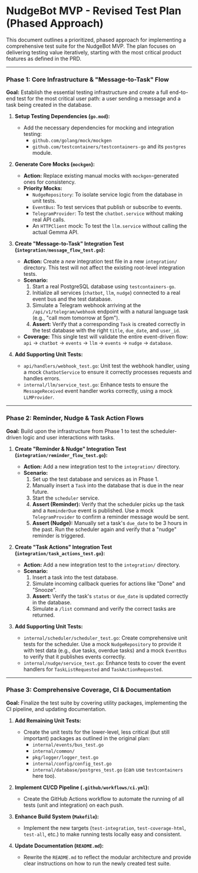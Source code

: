 # NudgeBot MVP - Revised Test Plan (Phased Approach)

This document outlines a prioritized, phased approach for implementing a comprehensive test suite for the NudgeBot MVP. The plan focuses on delivering testing value iteratively, starting with the most critical product features as defined in the PRD.

---

### **Phase 1: Core Infrastructure & "Message-to-Task" Flow**

**Goal:** Establish the essential testing infrastructure and create a full end-to-end test for the most critical user path: a user sending a message and a task being created in the database.

1.  **Setup Testing Dependencies (`go.mod`):**
    *   Add the necessary dependencies for mocking and integration testing:
        *   `github.com/golang/mock/mockgen`
        *   `github.com/testcontainers/testcontainers-go` and its `postgres` module.

2.  **Generate Core Mocks (`mockgen`):**
    *   **Action:** Replace existing manual mocks with `mockgen`-generated ones for consistency.
    *   **Priority Mocks:**
        *   `NudgeRepository`: To isolate service logic from the database in unit tests.
        *   `EventBus`: To test services that publish or subscribe to events.
        *   `TelegramProvider`: To test the `chatbot.service` without making real API calls.
        *   An `HTTPClient` mock: To test the `llm.service` without calling the actual Gemma API.

3.  **Create "Message-to-Task" Integration Test (`integration/message_flow_test.go`):**
    *   **Action:** Create a *new* integration test file in a new `integration/` directory. This test will not affect the existing root-level integration tests.
    *   **Scenario:**
        1.  Start a real PostgreSQL database using `testcontainers-go`.
        2.  Initialize all services (`chatbot`, `llm`, `nudge`) connected to a real event bus and the test database.
        3.  Simulate a Telegram webhook arriving at the `/api/v1/telegram/webhook` endpoint with a natural language task (e.g., "call mom tomorrow at 5pm").
        4.  **Assert:** Verify that a corresponding `Task` is created correctly in the test database with the right `title`, `due_date`, and `user_id`.
    *   **Coverage:** This single test will validate the entire event-driven flow: `api` -> `chatbot` -> `events` -> `llm` -> `events` -> `nudge` -> `database`.

4.  **Add Supporting Unit Tests:**
    *   `api/handlers/webhook_test.go`: Unit test the webhook handler, using a mock `ChatbotService` to ensure it correctly processes requests and handles errors.
    *   `internal/llm/service_test.go`: Enhance tests to ensure the `MessageReceived` event handler works correctly, using a mock `LLMProvider`.

---

### **Phase 2: Reminder, Nudge & Task Action Flows**

**Goal:** Build upon the infrastructure from Phase 1 to test the scheduler-driven logic and user interactions with tasks.

1.  **Create "Reminder & Nudge" Integration Test (`integration/reminder_flow_test.go`):**
    *   **Action:** Add a new integration test to the `integration/` directory.
    *   **Scenario:**
        1.  Set up the test database and services as in Phase 1.
        2.  Manually insert a `Task` into the database that is due in the near future.
        3.  Start the `scheduler` service.
        4.  **Assert (Reminder):** Verify that the scheduler picks up the task and a `ReminderDue` event is published. Use a mock `TelegramProvider` to confirm a reminder message would be sent.
        5.  **Assert (Nudge):** Manually set a task's `due_date` to be 3 hours in the past. Run the scheduler again and verify that a "nudge" reminder is triggered.

2.  **Create "Task Actions" Integration Test (`integration/task_actions_test.go`):**
    *   **Action:** Add a new integration test to the `integration/` directory.
    *   **Scenario:**
        1.  Insert a task into the test database.
        2.  Simulate incoming callback queries for actions like "Done" and "Snooze".
        3.  **Assert:** Verify the task's `status` or `due_date` is updated correctly in the database.
        4.  Simulate a `/list` command and verify the correct tasks are returned.

3.  **Add Supporting Unit Tests:**
    *   `internal/scheduler/scheduler_test.go`: Create comprehensive unit tests for the scheduler. Use a mock `NudgeRepository` to provide it with test data (e.g., due tasks, overdue tasks) and a mock `EventBus` to verify that it publishes events correctly.
    *   `internal/nudge/service_test.go`: Enhance tests to cover the event handlers for `TaskListRequested` and `TaskActionRequested`.

---

### **Phase 3: Comprehensive Coverage, CI & Documentation**

**Goal:** Finalize the test suite by covering utility packages, implementing the CI pipeline, and updating documentation.

1.  **Add Remaining Unit Tests:**
    *   Create the unit tests for the lower-level, less critical (but still important) packages as outlined in the original plan:
        *   `internal/events/bus_test.go`
        *   `internal/common/`
        *   `pkg/logger/logger_test.go`
        *   `internal/config/config_test.go`
        *   `internal/database/postgres_test.go` (can use `testcontainers` here too).

2.  **Implement CI/CD Pipeline (`.github/workflows/ci.yml`):**
    *   Create the GitHub Actions workflow to automate the running of all tests (unit and integration) on each push.

3.  **Enhance Build System (`Makefile`):**
    *   Implement the new targets (`test-integration`, `test-coverage-html`, `test-all`, etc.) to make running tests locally easy and consistent.

4.  **Update Documentation (`README.md`):**
    *   Rewrite the `README.md` to reflect the modular architecture and provide clear instructions on how to run the newly created test suite.
